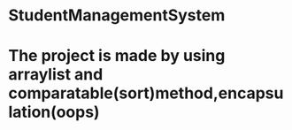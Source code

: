 # StudentManagementSystem
# The project is made by using arraylist and comparatable(sort)method,encapsulation(oops)
